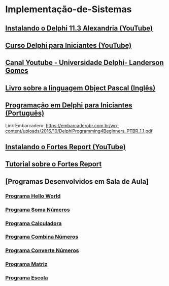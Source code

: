 # Implementação-de-Sistemas

## [Instalando o Delphi 11.3 Alexandria (YouTube)](https://www.youtube.com/watch?v=k9a8QxqGaHE) 

## [Curso Delphi para Iniciantes (YouTube)](https://www.youtube.com/playlist?list=PLVetaKmuPN9_gBPcyRZ7YinNXsNPSfrwY)

## [Canal Youtube - Universidade Delphi- Landerson Gomes](https://www.youtube.com/watch?v=Qu9FHnAuAyA)

## [Livro sobre a linguagem Object Pascal (Inglês)](https://github.com/gustavowillam/Implementacao-de-Sistemas/blob/main/materiais/ObjectPascalHandbook_PrintVersion2_WithCover.pdf)

## [Programação em Delphi para Iniciantes (Português)](https://github.com/gustavowillam/Implementacao-de-Sistemas/blob/main/materiais/DelphiProgramming4Beginners_PTBR_1.1.pdf)
Link Embarcadero: https://embarcaderobr.com.br/wp-content/uploads/2016/10/DelphiProgramming4Beginners_PTBR_1.1.pdf

## [Instalando o Fortes Report (YouTube)](https://www.youtube.com/watch?v=WdOgM-ahsYE) 

## [Tutorial sobre o Fortes Report](https://github.com/gustavowillam/Implementacao-de-Sistemas/blob/main/materiais/Fortes_Report%20Tutorial.pdf)

## [Programas Desenvolvidos em Sala de Aula]

### [Programa Hello World](https://github.com/gustavowillam/Implementacao-de-Sistemas/blob/main/programas/HelloWorld.zip)

### [Programa Soma Números](https://github.com/gustavowillam/Implementacao-de-Sistemas/blob/main/programas/SomaNumeros.zip)

### [Programa Calculadora](https://github.com/gustavowillam/Implementacao-de-Sistemas/blob/main/programas/Calculadora.zip)

### [Programa Combina Números](https://github.com/gustavowillam/Implementacao-de-Sistemas/blob/main/programas/CombinaNumeros.zip)

### [Programa Converte Números](https://github.com/gustavowillam/Implementacao-de-Sistemas/blob/main/programas/ConverteNumeros.zip)

### [Programa Matriz](https://github.com/gustavowillam/Implementacao-de-Sistemas/blob/main/programas/Matriz.zip)

### [Programa Escola](https://github.com/gustavowillam/Implementacao-de-Sistemas/blob/main/programas/Projeto_Escola_2023.zip)

